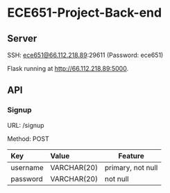 # ECE651-Project-Back-end

## Server

SSH: ece651@66.112.218.89:29611 (Password: ece651)

Flask running at http://66.112.218.89:5000.

## API

### Signup

URL: /signup

Method: POST

| Key      | Value       | Feature           |
| :------- | :---------- | ----------------- |
| username | VARCHAR(20) | primary, not null |
| password | VARCHAR(20) | not null          |


